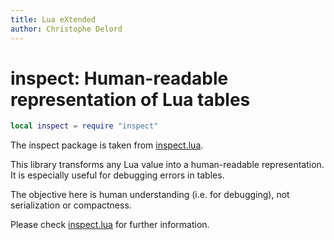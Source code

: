 ```yaml
---
title: Lua eXtended
author: Christophe Delord
---
```


# inspect: Human-readable representation of Lua tables

```lua
local inspect = require "inspect"
```

The inspect package is taken from
[inspect.lua](https://github.com/kikito/inspect.lua).

This library transforms any Lua value into a human-readable representation. It
is especially useful for debugging errors in tables.

The objective here is human understanding (i.e. for debugging), not
serialization or compactness.

Please check [inspect.lua](https://github.com/kikito/inspect.lua) for further
information.
